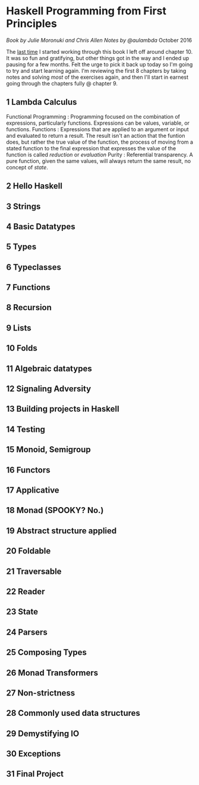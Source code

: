 # Haskell Programming from First Principles
*Book by Julie Moronuki and Chris Allen
Notes by @aulambda*
October 2016

The [last time](https://github.com/aulambda/haskellbook/commits?author=aulambda) I started working through this book I left off around chapter 10. It was so fun and gratifying, but other things got in the way and I ended up pausing for a few months. Felt the urge to pick it back up today so I'm going to try and start learning again. I'm reviewing the first 8 chapters by taking notes and solving *most* of the exercises again, and then I'll start in earnest going through the chapters fully @ chapter 9.


## 1 Lambda Calculus
Functional Programming
  : Programming focused on the combination of expressions, particularly functions. Expressions can be values, variable, or functions.
Functions
  : Expressions that are applied to an argument or input and evaluated to return a result. The result isn't an action that the funtion does, but rather the true value of the function, the process of moving from a stated function to the final expression that expresses the value of the function is called *reduction* or *evaluation*
Purity
  : Referential transparency. A pure function, given the same values, will always return the same result, no concept of *state*.


## 2 Hello Haskell
## 3 Strings
## 4 Basic Datatypes
## 5 Types
## 6 Typeclasses
## 7 Functions
## 8 Recursion
## 9 Lists
## 10 Folds
## 11 Algebraic datatypes
## 12 Signaling Adversity
## 13 Building projects in Haskell
## 14 Testing
## 15 Monoid, Semigroup
## 16 Functors
## 17 Applicative
## 18 Monad (SPOOKY? No.)
## 19 Abstract structure applied
## 20 Foldable
## 21 Traversable
## 22 Reader
## 23 State
## 24 Parsers
## 25 Composing Types
## 26 Monad Transformers
## 27 Non-strictness
## 28 Commonly used data structures
## 29 Demystifying IO
## 30 Exceptions
## 31 Final Project
